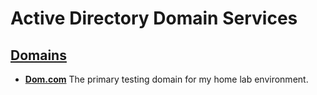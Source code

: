# Active Directory Domain Services

## [Domains]()

- [**Dom.com**](https://github.com/Mr3ENTLEY/3ENTLEY-H0M3-LA3/tree/main/Guest-Config/Guest-VMs/SVR1/Active%20Directory%20Domain%20Services/Domains/Dom.com)
The primary testing domain for my home lab environment.